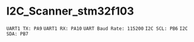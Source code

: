 # I2C_Scanner_stm32f103

`UART1 TX: PA9`
`UART1 RX: PA10`
`UART Baud Rate: 115200`
`I2C SCL: PB6`
`I2C SDA: PB7`
